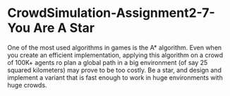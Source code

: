 # CrowdSimulation-Assignment2-7-You Are A Star
One of the most used algorithms in games is the A* algorithm. Even when you create an efficient implementation, applying this algorithm on a crowd of 100K+ agents ro plan a global path in a big environment (of say 25 squared kilometers) may prove to be too costly. Be a star, and design and implement a variant that is fast enough to work in huge environments with huge crowds.
